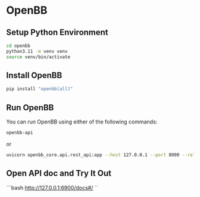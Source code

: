# OpenBB


## Setup Python Environment

```bash
cd openbb
python3.11 -m venv venv
source venv/bin/activate
```

## Install OpenBB

```bash
pip install "openbb[all]"
```

## Run OpenBB

You can run OpenBB using either of the following commands:

```bash
openbb-api
```
or
```bash
uvicorn openbb_core.api.rest_api:app --host 127.0.0.1 --port 8000 --reload
```

## Open API doc and Try It Out
´´´bash
http://127.0.0.1:6900/docs#/
´´